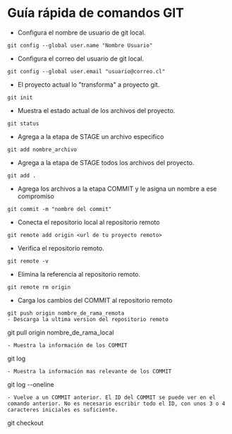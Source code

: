 # Guía rápida de comandos GIT

- Configura el nombre de usuario de git local.
```
git config --global user.name "Nombre Usuario"
```
- Configura el correo del usuario de git local.
```
git config --global user.email "usuario@correo.cl"
```
- El proyecto actual lo "transforma" a proyecto git.
```
git init
```
- Muestra el estado actual de los archivos del proyecto.
```
git status
```
- Agrega a la etapa de STAGE un archivo especifico
```
git add nombre_archivo
```
- Agrega a la etapa de STAGE todos los archivos del proyecto.
```
git add .
```
- Agrega los archivos a la etapa COMMIT y le asigna un nombre a ese compromiso
```
git commit -m "nombre del commit"
```
- Conecta el repositorio local al repositorio remoto
```
git remote add origin <url de tu proyecto remoto>
```
- Verifica el repositorio remoto.
```
git remote -v
```
- Elimina la referencia al repositorio remoto. 
```
git remote rm origin
```
- Carga los cambios del COMMIT al repositorio remoto
```
git push origin nombre_de_rama_remota
- Descarga la ultima version del repositorio remoto
```
git pull origin nombre_de_rama_local

```
- Muestra la información de los COMMIT
```
git log
```
- Muestra la información mas relevante de los COMMIT
```
git log --oneline
```
- Vuelve a un COMMIT anterior. El ID del COMMIT se puede ver en el comando anterior. No es necesario escribir todo el ID, con unos 3 o 4 caracteres iniciales es suficiente.
```
git checkout <id commit>
```
